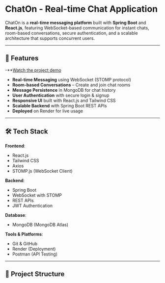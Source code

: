 # ChatOn - Real-time Chat Application

ChatOn is a **real-time messaging platform** built with **Spring Boot** and **React.js**, featuring WebSocket-based communication for instant chats, room-based conversations, secure authentication, and a scalable architecture that supports concurrent users.

---

## 🚀 Features

-**[Watch the project demo]([https://youtu.be/VIDEO_ID](https://drive.google.com/file/d/1O_viOp2D-XCe7DUijoIgtat5rdrHwc7e/view?usp=sharing))
- **Real-time Messaging** using WebSocket (STOMP protocol)
- **Room-based Conversations** – Create and join chat rooms
- **Message Persistence** in MongoDB for chat history
- **User Authentication** with secure login & signup
- **Responsive UI** built with React.js and Tailwind CSS
- **Scalable Backend** with Spring Boot REST APIs
- **Deployed** on Render for live usage
---

## 🛠️ Tech Stack

**Frontend**:
- React.js
- Tailwind CSS
- Axios
- STOMP.js (WebSocket Client)

**Backend**:
- Spring Boot
- WebSocket with STOMP
- REST APIs
- JWT Authentication

**Database**:
- MongoDB (MongoDB Atlas)

**Tools & Platforms**:
- Git & GitHub
- Render (Deployment)
- Postman (API Testing)

---

## 📂 Project Structure


